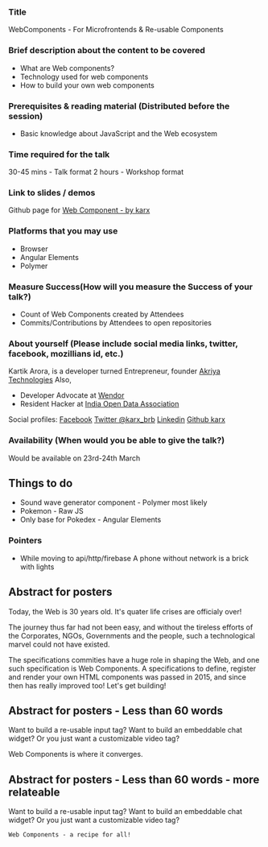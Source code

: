 ### Title
WebComponents - For Microfrontends & Re-usable Components

### Brief description about the content to be covered
* What are Web components?
* Technology used for web components
* How to build your own web components

### Prerequisites & reading material (Distributed before the session) 
* Basic knowledge about JavaScript and the Web ecosystem

### Time required for the talk
30-45 mins - Talk format
2 hours - Workshop format

### Link to slides / demos
Github page for [Web Component - by karx](https://karx.github.io/WebComponents/)

### Platforms that you may use
* Browser
* Angular Elements 
* Polymer

### Measure Success(How will you measure the Success of your talk?)
* Count of Web Components created by Attendees 
* Commits/Contributions by Attendees to open repositories  

### About yourself (Please include social media links, twitter, facebook, mozillians id, etc.)
Kartik Arora, is a developer turned Entrepreneur, founder [Akriya Technologies](https://akriya.co.in)
Also,
* Developer Advocate at [Wendor](https://wendor.in)
* Resident Hacker at [India Open Data Association](https://indiaopendata.com)

Social profiles:
[Facebook](https://www.facebook.com/karx01)
[Twitter @karx_brb](https://twitter.com/karx_brb)
[Linkedin](https://www.linkedin.com/in/karx01/)
[Github karx](https://github.com/karx)

### Availability (When would you be able to give the talk?) 
Would be available on 23rd-24th March


## Things to do
* Sound wave generator component - Polymer most likely
* Pokemon - Raw JS
* Only base for Pokedex - Angular Elements


### Pointers
* While moving to api/http/firebase
    A phone without network is a brick with lights
    



## Abstract for posters
Today, the Web is 30 years old. It's quater life crises are officialy over!

The journey thus far had not been easy, and without the tireless efforts of the Corporates, NGOs, Governments and the people, such a technological marvel could not have existed.

The specifications commities have a huge role in shaping the Web, and one such specification is Web Components. A specifications to define, register and render your own HTML components was passed in 2015, and since then has really improved too!
Let's get building!


## Abstract for posters - Less than 60 words

Want to build a re-usable input tag? 
Want to build an embeddable chat widget?
Or you just want a customizable video tag?

Web Components is where it converges. 


## Abstract for posters - Less than 60 words - more relateable 
<moz-talk-intro>
    Want to build a re-usable input tag? 
    Want to build an embeddable chat widget?
    Or you just want a customizable video tag?

    Web Components - a recipe for all!
</moz-talk-intro>